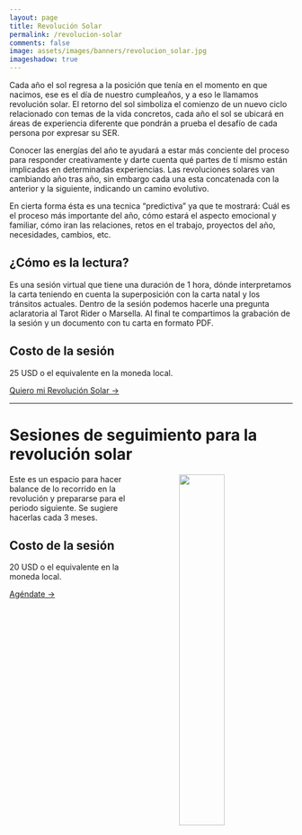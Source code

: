 ```yaml
---
layout: page
title: Revolución Solar
permalink: /revolucion-solar
comments: false
image: assets/images/banners/revolucion_solar.jpg
imageshadow: true
---
```


Cada año el sol regresa a la posición que tenía en el momento en que nacimos, ese es el día de nuestro cumpleaños, y a eso le llamamos revolución solar. El retorno del sol simboliza el comienzo de un nuevo ciclo relacionado con temas de la vida concretos, cada año el sol se ubicará en áreas de experiencia diferente que pondrán a prueba el desafío de cada persona por expresar su SER.

Conocer las energías del año te ayudará a estar más conciente del proceso para responder creativamente y darte cuenta qué partes de tí mismo están implicadas en determinadas experiencias. Las revoluciones solares van cambiando año tras año, sin embargo cada una esta concatenada con la anterior y la siguiente, indicando un camino evolutivo.

En cierta forma ésta es una tecnica “predictiva” ya que te mostrará: Cuál es el proceso más importante del año, cómo estará el aspecto emocional y familiar, cómo iran las relaciones, retos en el trabajo, proyectos del año, necesidades, cambios, etc.

## ¿Cómo es la lectura?

Es una sesión virtual que tiene una duración de 1 hora, dónde interpretamos la carta teniendo en cuenta la superposición con la carta natal y los tránsitos actuales. Dentro de la sesión podemos hacerle una pregunta aclaratoria al Tarot Rider o Marsella. Al final te compartimos la grabación de la sesión y un documento con tu carta en formato PDF.

## Costo de la sesión

25 USD o el equivalente en la moneda local.


<a target="_blank" href="https://bootstrapstarter.com/jekyll-theme-memoirs/" class="btn btn-astro"> Quiero mi Revolución Solar &rarr;</a>

<hr>

# Sesiones de seguimiento para la revolución solar

<img src='/assets/images/espacial.jpg' style='float:right; width: 40%; padding: 0 0 0 4em;' />

Este es un espacio para hacer balance de lo recorrido en la revolución y prepararse para el periodo siguiente. Se sugiere hacerlas cada 3 meses.

## Costo de la sesión

20 USD o el equivalente en la moneda local.

<a target="_blank" href="https://bootstrapstarter.com/jekyll-theme-memoirs/" class="btn btn-astro">Agéndate &rarr;</a>
